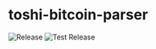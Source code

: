 # toshi-bitcoin-parser

![Release](https://github.com/toshi-qcri/toshi-bitcoin-parser/workflows/Release/badge.svg?branch=master&event=push)
![Test Release](https://github.com/toshi-qcri/toshi-bitcoin-parser/workflows/Test%20Release/badge.svg?branch=develop&event=push)
